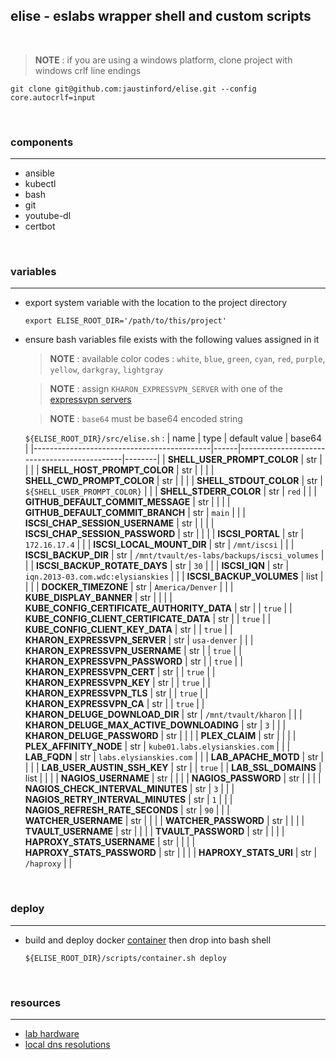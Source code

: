 ## elise - eslabs wrapper shell and custom scripts
<br />

> **NOTE** : if you are using a windows platform, clone project with windows crlf line endings
```
git clone git@github.com:jaustinford/elise.git --config core.autocrlf=input
```

<br />

### components
---

- ansible
- kubectl
- bash
- git
- youtube-dl
- certbot

<br />

### variables
---

- export system variable with the location to the project directory
    ```
    export ELISE_ROOT_DIR='/path/to/this/project'
    ```

- ensure bash variables file exists with the following values assigned in it
    > **NOTE** : available color codes : `white`, `blue`, `green`, `cyan`, `red`, `purple`, `yellow`, `darkgray`, `lightgray`

    > **NOTE** : assign `KHARON_EXPRESSVPN_SERVER` with one of the [expressvpn servers](https://github.com/jaustinford/elise/blob/main/files/expressvpn_servers.txt)

    > **NOTE** : `base64` must be base64 encoded string

    `${ELISE_ROOT_DIR}/src/elise.sh` :
    | name                                       | type | default value                               | base64 |
    |--------------------------------------------|------|---------------------------------------------|--------|
    | **SHELL_USER_PROMPT_COLOR**                | str  |                                             |        |
    | **SHELL_HOST_PROMPT_COLOR**                | str  |                                             |        |
    | **SHELL_CWD_PROMPT_COLOR**                 | str  |                                             |        |
    | **SHELL_STDOUT_COLOR**                     | str  | `${SHELL_USER_PROMPT_COLOR}`                |        |
    | **SHELL_STDERR_COLOR**                     | str  | `red`                                       |        |
    | **GITHUB_DEFAULT_COMMIT_MESSAGE**          | str  |                                             |        |
    | **GITHUB_DEFAULT_COMMIT_BRANCH**           | str  | `main`                                      |        |
    | **ISCSI_CHAP_SESSION_USERNAME**            | str  |                                             |        |
    | **ISCSI_CHAP_SESSION_PASSWORD**            | str  |                                             |        |
    | **ISCSI_PORTAL**                           | str  | `172.16.17.4`                               |        |
    | **ISCSI_LOCAL_MOUNT_DIR**                  | str  | `/mnt/iscsi`                                |        |
    | **ISCSI_BACKUP_DIR**                       | str  | `/mnt/tvault/es-labs/backups/iscsi_volumes` |        |
    | **ISCSI_BACKUP_ROTATE_DAYS**               | str  | `30`                                        |        |
    | **ISCSI_IQN**                              | str  | `iqn.2013-03.com.wdc:elysianskies`          |        |
    | **ISCSI_BACKUP_VOLUMES**                   | list |                                             |        |
    | **DOCKER_TIMEZONE**                        | str  | `America/Denver`                            |        |
    | **KUBE_DISPLAY_BANNER**                    | str  |                                             |        |
    | **KUBE_CONFIG_CERTIFICATE_AUTHORITY_DATA** | str  |                                             | `true` |
    | **KUBE_CONFIG_CLIENT_CERTIFICATE_DATA**    | str  |                                             | `true` |
    | **KUBE_CONFIG_CLIENT_KEY_DATA**            | str  |                                             | `true` |
    | **KHARON_EXPRESSVPN_SERVER**               | str  | `usa-denver`                                |        |
    | **KHARON_EXPRESSVPN_USERNAME**             | str  |                                             | `true` |
    | **KHARON_EXPRESSVPN_PASSWORD**             | str  |                                             | `true` |
    | **KHARON_EXPRESSVPN_CERT**                 | str  |                                             | `true` |
    | **KHARON_EXPRESSVPN_KEY**                  | str  |                                             | `true` |
    | **KHARON_EXPRESSVPN_TLS**                  | str  |                                             | `true` |
    | **KHARON_EXPRESSVPN_CA**                   | str  |                                             | `true` |
    | **KHARON_DELUGE_DOWNLOAD_DIR**             | str  | `/mnt/tvault/kharon`                        |        |
    | **KHARON_DELUGE_MAX_ACTIVE_DOWNLOADING**   | str  | `3`                                         |        |
    | **KHARON_DELUGE_PASSWORD**                 | str  |                                             |        |
    | **PLEX_CLAIM**                             | str  |                                             |        |
    | **PLEX_AFFINITY_NODE**                     | str  | `kube01.labs.elysianskies.com`              |        |
    | **LAB_FQDN**                               | str  | `labs.elysianskies.com`                     |        |
    | **LAB_APACHE_MOTD**                        | str  |                                             |        |
    | **LAB_USER_AUSTIN_SSH_KEY**                | str  |                                             | `true` |
    | **LAB_SSL_DOMAINS**                        | list |                                             |        |
    | **NAGIOS_USERNAME**                        | str  |                                             |        |
    | **NAGIOS_PASSWORD**                        | str  |                                             |        |
    | **NAGIOS_CHECK_INTERVAL_MINUTES**          | str  | `3`                                         |        |
    | **NAGIOS_RETRY_INTERVAL_MINUTES**          | str  | `1`                                         |        |
    | **NAGIOS_REFRESH_RATE_SECONDS**            | str  | `90`                                        |        |
    | **WATCHER_USERNAME**                       | str  |                                             |        |
    | **WATCHER_PASSWORD**                       | str  |                                             |        |
    | **TVAULT_USERNAME**                        | str  |                                             |        |
    | **TVAULT_PASSWORD**                        | str  |                                             |        |
    | **HAPROXY_STATS_USERNAME**                 | str  |                                             |        |
    | **HAPROXY_STATS_PASSWORD**                 | str  |                                             |        |
    | **HAPROXY_STATS_URI**                      | str  | `/haproxy`                                  |        |

<br />

### deploy
---

- build and deploy docker [container](https://github.com/jaustinford/elise/blob/main/scripts/container.sh) then drop into bash shell
    ```
    ${ELISE_ROOT_DIR}/scripts/container.sh deploy
    ```

<br />

### resources
---

- [lab hardware](https://github.com/jaustinford/elise/blob/main/files/docs/hardware.md)
- [local dns resolutions](https://github.com/jaustinford/elise/blob/main/files/pihole/custom.list)
